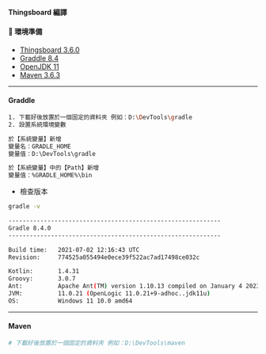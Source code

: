 #### Thingsboard 編譯

#### 🚧 環境準備
- [Thingsboard 3.6.0](https://github.com/thingsboard/thingsboard/releases/tag/v3.6)
- [Graddle 8.4](https://downloads.gradle.org/distributions/gradle-8.4-all.zip)
- [OpenJDK 11](https://builds.openlogic.com/downloadJDK/openlogic-openjdk/11.0.21+9/openlogic-openjdk-11.0.21+9-windows-x64.msi)
- [Maven 3.6.3](https://archive.apache.org/dist/maven/maven-3/3.6.3/binaries/apache-maven-3.6.3-bin.zip)
---
#### Graddle
```bash
1. 下載好後放置於一個固定的資料夾 例如：D:\DevTools\gradle
2. 設置系統環境變數

於【系統變量】新增
變量名：GRADLE_HOME
變量值：D:\DevTools\gradle

於【系統變量】中的【Path】新增
變量值：%GRADLE_HOME%\bin
```
- 檢查版本
```bash
gradle -v

------------------------------------------------------------
Gradle 8.4.0
------------------------------------------------------------

Build time:   2021-07-02 12:16:43 UTC
Revision:     774525a055494e0ece39f522ac7ad17498ce032c

Kotlin:       1.4.31
Groovy:       3.0.7
Ant:          Apache Ant(TM) version 1.10.13 compiled on January 4 2023
JVM:          11.0.21 (OpenLogic 11.0.21+9-adhoc..jdk11u)
OS:           Windows 11 10.0 amd64

```
---
#### Maven
```bash
# 下載好後放置於一個固定的資料夾 例如：D:\DevTools\maven
```
